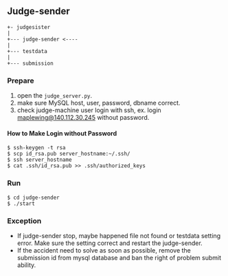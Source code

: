 ## Judge-sender ##

```
+- judgesister
|
+--- judge-sender <----
|
+--- testdata
|
+--- submission
```

### Prepare ###

1. open the `judge_server.py`.
2. make sure MySQL host, user, password, dbname correct.
3. check judge-machine user login with ssh, ex. login maplewing@140.112.30.245 without password.

#### How to Make Login without Password ####

```
$ ssh-keygen -t rsa
$ scp id_rsa.pub server_hostname:~/.ssh/
$ ssh server_hostname
$ cat .ssh/id_rsa.pub >> .ssh/authorized_keys
```

### Run ###

```
$ cd judge-sender
$ ./start
```

### Exception ###

* If judge-sender stop, maybe happened file not found or testdata setting error. Make sure the setting correct and restart the judge-sender. 
* If the accident need to solve as soon as possible, remove the submission id from mysql database and ban the right of problem submit ability.
